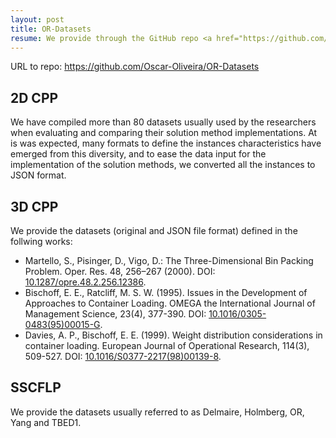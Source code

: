 ```yaml
---
layout: post
title: OR-Datasets
resume: We provide through the GitHub repo <a href="https://github.com/Oscar-Oliveira/OR-Datasets" target="_blank">OR-Datasets</a> datasets for 2D and 3D Cutting and Packing Problems and for the Single Source Capacitated Facility Location Problem.
---
```


URL to repo: <a href="https://github.com/Oscar-Oliveira/OR-Datasets" target="_blank">https://github.com/Oscar-Oliveira/OR-Datasets</a>

## 2D CPP

We have compiled more than 80 datasets usually used by the researchers when evaluating and comparing their solution method implementations. At is was expected, many formats to define the instances characteristics have emerged from this diversity, and to ease the data input for the implementation of the solution methods, we converted all the instances to JSON format.

## 3D CPP

We provide the datasets (original and JSON file format) defined in the follwing works:

* Martello, S., Pisinger, D., Vigo, D.: The Three-Dimensional Bin Packing Problem. Oper. Res. 48, 256–267 (2000). DOI: [10.1287/opre.48.2.256.12386](https://doi.org/10.1287/opre.48.2.256.12386).
* Bischoff, E. E., Ratcliff, M. S. W. (1995). Issues in the Development of Approaches to Container Loading. OMEGA the International Journal of Management Science, 23(4), 377-390. DOI: [10.1016/0305-0483(95)00015-G](https://doi.org/10.1016/0305-0483(95)00015-G).
* Davies, A. P., Bischoff, E. E. (1999). Weight distribution considerations in container loading. European Journal of Operational Research, 114(3), 509-527. DOI: [10.1016/S0377-2217(98)00139-8](https://doi.org/10.1016/S0377-2217(98)00139-8).

## SSCFLP

We provide the datasets usually referred to as Delmaire, Holmberg, OR, Yang and TBED1.